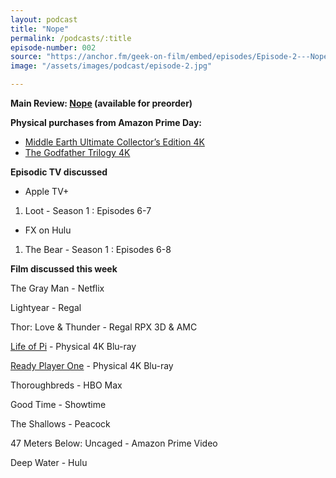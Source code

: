 ```yaml
---
layout: podcast
title: "Nope"
permalink: /podcasts/:title
episode-number: 002
source: "https://anchor.fm/geek-on-film/embed/episodes/Episode-2---Nope-080122-e1lvssi"
image: "/assets/images/podcast/episode-2.jpg"

---
```

<p><strong>Main Review: </strong><a href="https://amzn.to/3JzGaad" target="_blank"><strong>Nope</strong></a><strong> (available for preorder)</strong></p>
<p><strong>Physical purchases from Amazon Prime Day:</strong></p>
<ul>
 <li><a href="https://amzn.to/3P39erZ" target="_blank">Middle Earth Ultimate Collector’s Edition 4K</a></li>
 <li><a href="https://amzn.to/3d9zdAp" target="_blank">The Godfather Trilogy 4K</a>&nbsp;</li>
</ul>
<p><strong>Episodic TV discussed</strong></p>
<ul>
  <li>Apple TV+&nbsp;</li>
</ul>
<ol>
  <li>Loot - Season 1 : Episodes 6-7&nbsp;</li>
</ol>
<ul>
  <li>FX on Hulu</li>
</ul>
<ol>
  <li>The Bear - Season 1 : Episodes 6-8&nbsp;</li>
</ol>
<p><strong>Film discussed this week</strong></p>
<p>The Gray Man - Netflix</p>
<p>Lightyear - Regal</p>
<p>Thor: Love &amp; Thunder - Regal RPX 3D &amp; AMC</p>
<p><a href="https://amzn.to/3zZ3nzj" target="_blank">Life of Pi</a> - Physical 4K Blu-ray</p>
<p><a href="https://amzn.to/3BJIJED" target="_blank">Ready Player One</a> - Physical 4K Blu-ray</p>
<p>Thoroughbreds - HBO Max</p>
<p>Good Time - Showtime</p>
<p>The Shallows - Peacock</p>
<p>47 Meters Below: Uncaged - Amazon Prime Video</p>
<p>Deep Water - Hulu</p>